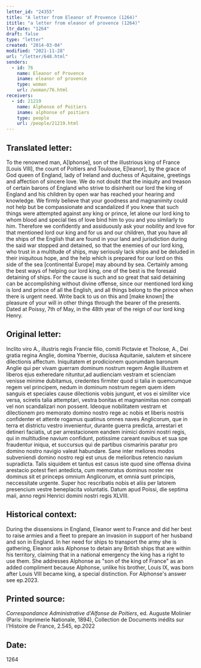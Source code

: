 ```yaml
---
letter_id: "24355"
title: "A letter from Eleanor of Provence (1264)"
ititle: "a letter from eleanor of provence (1264)"
ltr_date: "1264"
draft: false
type: "letter"
created: "2014-03-04"
modified: "2021-11-28"
url: "/letter/648.html"
senders:
  - id: 76
    name: Eleanor of Provence
    iname: eleanor of provence
    type: woman
    url: /woman/76.html
receivers:
  - id: 21219
    name: Alphonse of Poitiers
    iname: alphonse of poitiers
    type: people
    url: /people/21219.html
---
```

<h2> Translated letter:</h2>To the renowned man, A[lphonse], son of the illustrious king of France [Louis VIII], the count of Poitiers and Toulouse, E[leanor], by the grace of God queen of England, lady of Ireland and duchess of Aquitaine, greetings and affection of sincere love.
We do not doubt that the iniquity and treason of certain barons of England who strive to disinherit our lord the king of England and his children by open war has reached your hearing and knowledge.  We firmly believe that your goodness and magnanimity could not help but be compassionate and scandalized if you knew that such things were attempted against any king or prince, let alone our lord king to whom blood and special ties of love bind him to you and you similarly to him.
Therefore we confidently and assiduously ask your nobility and love for that mentioned lord our king and for us and our children, that you have all the ships of the English that are found in your land and jurisdiction during the said war stopped and detained, so that the enemies of our lord king, who trust in a multitude of ships, may seriously lack ships and be deluded in their iniquitous hope, and the help which is prepared for our lord on this side of the sea [continental Europe] may abound by sea.  Certainly among the best ways of helping our lord king, one of the best is the foresaid detaining of ships.
For the cause is such and so great that said detaining can be accomplishing without divine offense, since our mentioned lord king is lord and prince of all the English, and all things belong to the prince when there is urgent need.  Write back to us on this and [make known] the pleasure of your will in other things through the bearer of the presents.
Dated at Poissy, 7th of May, in the 48th year of the reign of our lord king Henry.
<h2 class="mt-4"> Original letter:</h2>Inclito viro A., illustris regis Francie filio, comiti Pictavie et Tholose, A., Dei gratia regina Anglie, domina Ybernie, ducissa Aquitanie, salutem et sincere dilectionis affectum. Iniquitatem et prodicionem quorumdam baronum Anglie qui per vivam guerram dominum nostrum regem Anglie illustrem et liberos ejus exheredare nituntur,ad audienciam vestram et scienciam venisse minime dubitamus, credentes firmiter quod si talia in quemcumque regem vel principem, nedum in dominum nostrum regem quem idem sanguis et speciales cause dilectionis vobis jungunt, et vos ei similiter vice versa, sciretis talia attemptari, vestra bonitas et magnanimitas non compati vel non scandalizari non possent. Ideoque nobilitatem vestram et dilectionem pro memorato domino nostro rege ac nobis et liberis nostris confidenter et attente rogamus quatinus omnes naves Anglicorum, que in terra et districtu vestro invenientur, durante guerra predicta, arrestari et detineri faciatis, ut per arrestacionem eandem inimici domini nostri regis, qui in multitudine navium confidunt, potissime careant navibus et sua spe fraudentur iniqua, et succursus qui de partibus cismarinis paratur pro domino nostro navigio valeat habundare. Sane inter meliores modos subveniendi domino nostro regi est unus de melioribus retencio navium supradicta. Talis siquidem et tantus est casus iste quod sine offensa divina arestacio potest fieri antedicta, cum memoratus dominus noster rex dominus sit et princeps omnium Anglicorum, et omnia sunt principis, neccessitate urgente. Super hoc rescribatis nobis et aliis per latorem presencium vestre beneplacita voluntatis. Datum apud Poissi, die septima maii, anno regni Henrici domini nostri regis XLVIII.
<h2 class="mt-4"> Historical context:</h2>During the dissensions in England, Eleanor went to France and did her best to raise armies and a fleet to prepare an invasion in support of her husband and son in England.  In her need for ships to transport the army she is gathering, Eleanor asks Alphonse to detain any British ships that are within his territory, claiming that in a national emergency the king has a right to use them.  She addresses Alphonse as "son of the king of France" as an added compliment because Alphonse, unlike his brother, Louis IX, was born after Louis VIII became king, a special distinction.  For Alphonse's answer see ep.2023.
<h2 class="mt-4"> Printed source:</h2><p><em>Correspondance Administrative d'Alfonse de Poitiers</em>, ed. Auguste Molinier (Paris: Imprimerie Nationale, 1894), Collection de Documents inédits sur l'Histoire de France, 2.545, ep.2022</p><h2 class="mt-4"> Date:</h2>1264